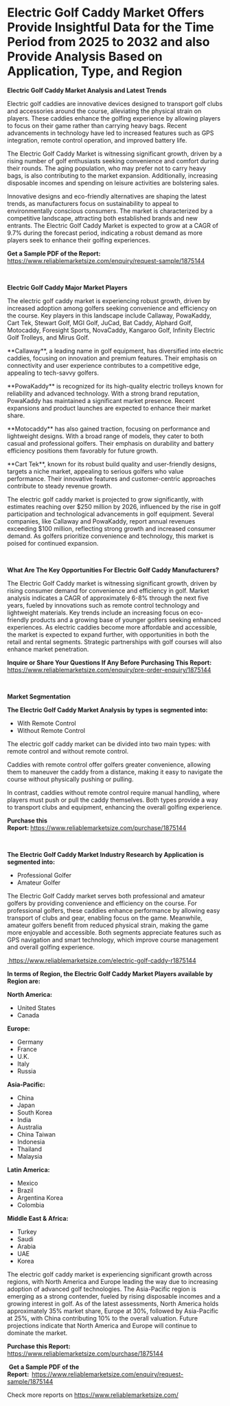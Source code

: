 <p><h1>Electric Golf Caddy Market Offers Provide Insightful Data for the Time Period from 2025 to 2032 and also Provide Analysis Based on Application, Type, and Region</h1></p><p><strong>Electric Golf Caddy Market Analysis and Latest Trends</strong></p>
<p><p>Electric golf caddies are innovative devices designed to transport golf clubs and accessories around the course, alleviating the physical strain on players. These caddies enhance the golfing experience by allowing players to focus on their game rather than carrying heavy bags. Recent advancements in technology have led to increased features such as GPS integration, remote control operation, and improved battery life.</p><p>The Electric Golf Caddy Market is witnessing significant growth, driven by a rising number of golf enthusiasts seeking convenience and comfort during their rounds. The aging population, who may prefer not to carry heavy bags, is also contributing to the market expansion. Additionally, increasing disposable incomes and spending on leisure activities are bolstering sales.</p><p>Innovative designs and eco-friendly alternatives are shaping the latest trends, as manufacturers focus on sustainability to appeal to environmentally conscious consumers. The market is characterized by a competitive landscape, attracting both established brands and new entrants. The Electric Golf Caddy Market is expected to grow at a CAGR of 9.7% during the forecast period, indicating a robust demand as more players seek to enhance their golfing experiences.</p></p>
<p><strong>Get a Sample PDF of the Report:&nbsp;</strong> <a href="https://www.reliablemarketsize.com/enquiry/request-sample/1875144?utm_campaign=2213&utm_medium=2&utm_source=Github&utm_content=ia&utm_term=09022025&utm_id=electric-golf-caddy">https://www.reliablemarketsize.com/enquiry/request-sample/1875144</a></p>
<p>&nbsp;</p>
<p><strong>Electric Golf Caddy Major Market Players</strong></p>
<p><p>The electric golf caddy market is experiencing robust growth, driven by increased adoption among golfers seeking convenience and efficiency on the course. Key players in this landscape include Callaway, PowaKaddy, Cart Tek, Stewart Golf, MGI Golf, JuCad, Bat Caddy, Alphard Golf, Motocaddy, Foresight Sports, NovaCaddy, Kangaroo Golf, Infinity Electric Golf Trolleys, and Mirus Golf.</p><p>**Callaway**, a leading name in golf equipment, has diversified into electric caddies, focusing on innovation and premium features. Their emphasis on connectivity and user experience contributes to a competitive edge, appealing to tech-savvy golfers.</p><p>**PowaKaddy** is recognized for its high-quality electric trolleys known for reliability and advanced technology. With a strong brand reputation, PowaKaddy has maintained a significant market presence. Recent expansions and product launches are expected to enhance their market share.</p><p>**Motocaddy** has also gained traction, focusing on performance and lightweight designs. With a broad range of models, they cater to both casual and professional golfers. Their emphasis on durability and battery efficiency positions them favorably for future growth.</p><p>**Cart Tek**, known for its robust build quality and user-friendly designs, targets a niche market, appealing to serious golfers who value performance. Their innovative features and customer-centric approaches contribute to steady revenue growth.</p><p>The electric golf caddy market is projected to grow significantly, with estimates reaching over $250 million by 2026, influenced by the rise in golf participation and technological advancements in golf equipment. Several companies, like Callaway and PowaKaddy, report annual revenues exceeding $100 million, reflecting strong growth and increased consumer demand. As golfers prioritize convenience and technology, this market is poised for continued expansion.</p></p>
<p>&nbsp;</p>
<p><strong>What Are The Key Opportunities For Electric Golf Caddy Manufacturers?</strong></p>
<p><p>The Electric Golf Caddy market is witnessing significant growth, driven by rising consumer demand for convenience and efficiency in golf. Market analysis indicates a CAGR of approximately 6-8% through the next five years, fueled by innovations such as remote control technology and lightweight materials. Key trends include an increasing focus on eco-friendly products and a growing base of younger golfers seeking enhanced experiences. As electric caddies become more affordable and accessible, the market is expected to expand further, with opportunities in both the retail and rental segments. Strategic partnerships with golf courses will also enhance market penetration.</p></p>
<p><strong>Inquire or Share Your Questions If Any Before Purchasing This Report:</strong> <a href="https://www.reliablemarketsize.com/enquiry/pre-order-enquiry/1875144?utm_campaign=2213&utm_medium=2&utm_source=Github&utm_content=ia&utm_term=09022025&utm_id=electric-golf-caddy">https://www.reliablemarketsize.com/enquiry/pre-order-enquiry/1875144</a></p>
<p>&nbsp;</p>
<p><strong>Market Segmentation</strong></p>
<p><strong>The Electric Golf Caddy Market Analysis by types is segmented into:</strong></p>
<p><ul><li>With Remote Control</li><li>Without Remote Control</li></ul></p>
<p><p>The electric golf caddy market can be divided into two main types: with remote control and without remote control. </p><p>Caddies with remote control offer golfers greater convenience, allowing them to maneuver the caddy from a distance, making it easy to navigate the course without physically pushing or pulling. </p><p>In contrast, caddies without remote control require manual handling, where players must push or pull the caddy themselves. Both types provide a way to transport clubs and equipment, enhancing the overall golfing experience.</p></p>
<p><strong>Purchase this Report:&nbsp;</strong><a href="https://www.reliablemarketsize.com/purchase/1875144?utm_campaign=2213&utm_medium=2&utm_source=Github&utm_content=ia&utm_term=09022025&utm_id=electric-golf-caddy">https://www.reliablemarketsize.com/purchase/1875144</a></p>
<p>&nbsp;</p>
<p><strong>The Electric Golf Caddy Market Industry Research by Application is segmented into:</strong></p>
<p><ul><li>Professional Golfer</li><li>Amateur Golfer</li></ul></p>
<p><p>The Electric Golf Caddy market serves both professional and amateur golfers by providing convenience and efficiency on the course. For professional golfers, these caddies enhance performance by allowing easy transport of clubs and gear, enabling focus on the game. Meanwhile, amateur golfers benefit from reduced physical strain, making the game more enjoyable and accessible. Both segments appreciate features such as GPS navigation and smart technology, which improve course management and overall golfing experience.</p></p>
<p><a href="https://www.reliablemarketsize.com/electric-golf-caddy-r1875144?utm_campaign=2213&utm_medium=2&utm_source=Github&utm_content=ia&utm_term=09022025&utm_id=electric-golf-caddy">&nbsp;https://www.reliablemarketsize.com/electric-golf-caddy-r1875144</a></p>
<p><strong>In terms of Region, the Electric Golf Caddy Market Players available by Region are:</strong></p>
<p>
    <p> <strong> North America: </strong>
        <ul>
            <li>United States</li>
            <li>Canada</li>
        </ul>
        </p> 
    <p> <strong> Europe: </strong>
        <ul>
            <li>Germany</li>
            <li>France</li>
            <li>U.K.</li>
            <li>Italy</li>
            <li>Russia</li>
        </ul>
        </p> 
    <p> <strong> Asia-Pacific: </strong>
        <ul>
            <li>China</li>
            <li>Japan</li>
            <li>South Korea</li>
            <li>India</li>
            <li>Australia</li>
            <li>China Taiwan</li>
            <li>Indonesia</li>
            <li>Thailand</li>
            <li>Malaysia</li>
        </ul>
        </p> 
    <p> <strong> Latin America: </strong>
        <ul>
            <li>Mexico</li>
            <li>Brazil</li>
            <li>Argentina Korea</li>
            <li>Colombia</li>
        </ul>
        </p> 
    <p> <strong> Middle East & Africa: </strong>
        <ul>
            <li>Turkey</li>
            <li>Saudi</li>
            <li>Arabia</li>
            <li>UAE</li>
            <li>Korea</li>
        </ul>
    </p>
    </p>
<p><p>The electric golf caddy market is experiencing significant growth across regions, with North America and Europe leading the way due to increasing adoption of advanced golf technologies. The Asia-Pacific region is emerging as a strong contender, fueled by rising disposable incomes and a growing interest in golf. As of the latest assessments, North America holds approximately 35% market share, Europe at 30%, followed by Asia-Pacific at 25%, with China contributing 10% to the overall valuation. Future projections indicate that North America and Europe will continue to dominate the market.</p></p>
<p><strong>Purchase this Report: </strong><a href="https://www.reliablemarketsize.com/purchase/1875144?utm_campaign=2213&utm_medium=2&utm_source=Github&utm_content=ia&utm_term=09022025&utm_id=electric-golf-caddy">https://www.reliablemarketsize.com/purchase/1875144</a></p>
<p>&nbsp;<strong>Get a Sample PDF of the Report:&nbsp;&nbsp;</strong><a href="https://www.reliablemarketsize.com/enquiry/request-sample/1875144?utm_campaign=2213&utm_medium=2&utm_source=Github&utm_content=ia&utm_term=09022025&utm_id=electric-golf-caddy">https://www.reliablemarketsize.com/enquiry/request-sample/1875144</a></p>
<p><strong></strong></p>
<p>Check more reports on <a href="https://www.reliablemarketsize.com/?utm_campaign=2213&utm_medium=2&utm_source=Github&utm_content=ia&utm_term=09022025&utm_id=electric-golf-caddy">https://www.reliablemarketsize.com/</a></p>
